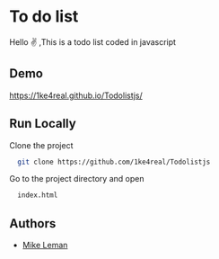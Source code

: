 
# To do list

Hello :v: ,This is a todo list coded in javascript


## Demo

https://1ke4real.github.io/Todolistjs/


## Run Locally

Clone the project

```bash
  git clone https://github.com/1ke4real/Todolistjs
```

Go to the project directory and open

```bash
  index.html
```



## Authors

- [Mike Leman](https://github.com/1ke4real)

